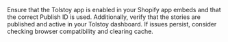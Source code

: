 Ensure that the Tolstoy app is enabled in your Shopify app embeds and that the correct Publish ID is used. Additionally, verify that the stories are published and active in your Tolstoy dashboard. If issues persist, consider checking browser compatibility and clearing cache.